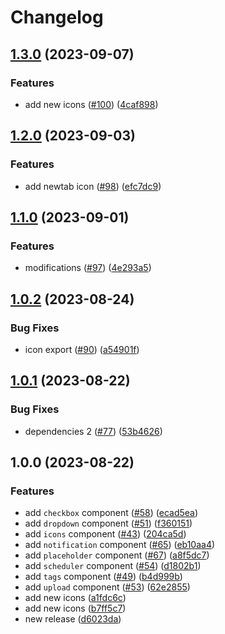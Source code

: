 # Changelog

## [1.3.0](https://github.com/wholesome-ghoul/allaround-components/compare/icons-v1.2.0...icons-v1.3.0) (2023-09-07)


### Features

* add new icons ([#100](https://github.com/wholesome-ghoul/allaround-components/issues/100)) ([4caf898](https://github.com/wholesome-ghoul/allaround-components/commit/4caf898816a0c160c74f1829836b3030082853f6))

## [1.2.0](https://github.com/wholesome-ghoul/allaround-components/compare/icons-v1.1.0...icons-v1.2.0) (2023-09-03)


### Features

* add newtab icon ([#98](https://github.com/wholesome-ghoul/allaround-components/issues/98)) ([efc7dc9](https://github.com/wholesome-ghoul/allaround-components/commit/efc7dc904d51ba238da2259b6faec3865f29a591))

## [1.1.0](https://github.com/wholesome-ghoul/allaround-components/compare/icons-v1.0.2...icons-v1.1.0) (2023-09-01)


### Features

* modifications ([#97](https://github.com/wholesome-ghoul/allaround-components/issues/97)) ([4e293a5](https://github.com/wholesome-ghoul/allaround-components/commit/4e293a529d5f3a31deea4b16c6bf78a289ab27a1))

## [1.0.2](https://github.com/wholesome-ghoul/allaround-components/compare/icons-v1.0.1...icons-v1.0.2) (2023-08-24)


### Bug Fixes

* icon export ([#90](https://github.com/wholesome-ghoul/allaround-components/issues/90)) ([a54901f](https://github.com/wholesome-ghoul/allaround-components/commit/a54901f54337fdd36f1643ad5ff3329426120154))

## [1.0.1](https://github.com/wholesome-ghoul/allaround-components/compare/icons-v1.0.0...icons-v1.0.1) (2023-08-22)


### Bug Fixes

* dependencies 2 ([#77](https://github.com/wholesome-ghoul/allaround-components/issues/77)) ([53b4626](https://github.com/wholesome-ghoul/allaround-components/commit/53b4626c084a1ffe25655ad5fc216dfbed14b98f))

## 1.0.0 (2023-08-22)


### Features

* add `checkbox` component ([#58](https://github.com/wholesome-ghoul/allaround-components/issues/58)) ([ecad5ea](https://github.com/wholesome-ghoul/allaround-components/commit/ecad5eaf2c9a7111eb4be96b6d3c6e2c91a3b37b))
* add `dropdown` component ([#51](https://github.com/wholesome-ghoul/allaround-components/issues/51)) ([f360151](https://github.com/wholesome-ghoul/allaround-components/commit/f360151c081b931c3304eadd40b33324d512c03b))
* add `icons` component ([#43](https://github.com/wholesome-ghoul/allaround-components/issues/43)) ([204ca5d](https://github.com/wholesome-ghoul/allaround-components/commit/204ca5debd90f26da316749c8b23ba79b90beb4b))
* add `notification` component ([#65](https://github.com/wholesome-ghoul/allaround-components/issues/65)) ([eb10aa4](https://github.com/wholesome-ghoul/allaround-components/commit/eb10aa4390cb6bed47b99ff37aa630ffe82bfa19))
* add `placeholder` component ([#67](https://github.com/wholesome-ghoul/allaround-components/issues/67)) ([a8f5dc7](https://github.com/wholesome-ghoul/allaround-components/commit/a8f5dc79c457ff6c88d44c43c9a56e9a9077b8c7))
* add `scheduler` component ([#54](https://github.com/wholesome-ghoul/allaround-components/issues/54)) ([d1802b1](https://github.com/wholesome-ghoul/allaround-components/commit/d1802b1fabccd6d44738e398f7dfc464d377358c))
* add `tags` component ([#49](https://github.com/wholesome-ghoul/allaround-components/issues/49)) ([b4d999b](https://github.com/wholesome-ghoul/allaround-components/commit/b4d999b07b08340f94e43b2236b0c1ee52a38745))
* add `upload` component ([#53](https://github.com/wholesome-ghoul/allaround-components/issues/53)) ([62e2855](https://github.com/wholesome-ghoul/allaround-components/commit/62e2855c92da845d0326a02f1e71acc5a5381de4))
* add new icons ([a1fdc6c](https://github.com/wholesome-ghoul/allaround-components/commit/a1fdc6c30f345acf5a90a9c9f4a2c8da25a24252))
* add new icons ([b7ff5c7](https://github.com/wholesome-ghoul/allaround-components/commit/b7ff5c77d26483dbf657699d62560530cf5272bf))
* new release ([d6023da](https://github.com/wholesome-ghoul/allaround-components/commit/d6023da6de01374d99554d3752abee62135a431f))
